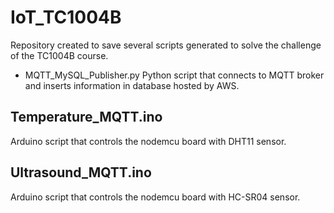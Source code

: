 # IoT_TC1004B
Repository created to save several scripts generated to solve the challenge of the TC1004B course.

* MQTT_MySQL_Publisher.py
Python script that connects to MQTT broker and inserts information in database hosted by AWS.

## Temperature_MQTT.ino
Arduino script that controls the nodemcu board with DHT11 sensor.

## Ultrasound_MQTT.ino
Arduino script that controls the nodemcu board with HC-SR04 sensor.
